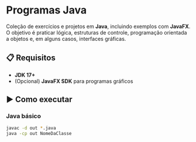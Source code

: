 # Programas Java

Coleção de exercícios e projetos em **Java**, incluindo exemplos com **JavaFX**. O objetivo é praticar lógica, estruturas de controle, programação orientada a objetos e, em alguns casos, interfaces gráficas.

## 📋 Requisitos
- **JDK 17+**  
- (Opcional) **JavaFX SDK** para programas gráficos  

## ▶️ Como executar

### Java básico
```bash
javac -d out *.java
java -cp out NomeDaClasse
